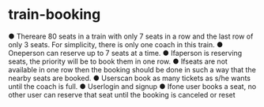 # train-booking
 ● Thereare 80 seats in a train with only 7 seats in a row and the last row of only 3
 seats. For simplicity, there is only one coach in this train.
 ● Oneperson can reserve up to 7 seats at a time.
 ● Ifaperson is reserving seats, the priority will be to book them in one row.
 ● Ifseats are not available in one row then the booking should be done in such a way
 that the nearby seats are booked.
 ● Userscan book as many tickets as s/he wants until the coach is full.
 ● Userlogin and signup
 ● Ifone user books a seat, no other user can reserve that seat until the booking is
 canceled or reset
